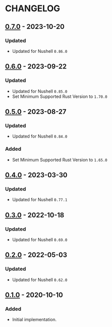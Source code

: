 # CHANGELOG

## [0.7.0] - 2023-10-20

### Updated

* Updated for Nushell `0.86.0`

## [0.6.0] - 2023-09-22

### Updated

* Updated for Nushell `0.85.0`
* Set Minimum Supported Rust Version to `1.70.0`

## [0.5.0] - 2023-08-27

### Updated

* Updated for Nushell `0.84.0`

### Added

* Set Minimum Supported Rust Version to `1.65.0`

## [0.4.0] - 2023-03-30

### Updated

* Updated for Nushell `0.77.1`

## [0.3.0] - 2022-10-18

### Updated

* Updated for Nushell `0.69.0`

## [0.2.0] - 2022-05-03

### Updated

* Updated for Nushell `0.62.0`

## [0.1.0] - 2020-10-10

### Added

* Initial implementation.

[Unreleased]: https://github.com/bluk/nu_plugin_from_bencode/compare/v0.7.0...HEAD
[0.7.0]: https://github.com/bluk/nu_plugin_from_bencode/compare/v0.6.0...v0.7.0
[0.6.0]: https://github.com/bluk/nu_plugin_from_bencode/compare/v0.5.0...v0.6.0
[0.5.0]: https://github.com/bluk/nu_plugin_from_bencode/compare/v0.4.0...v0.5.0
[0.5.0]: https://github.com/bluk/nu_plugin_from_bencode/compare/v0.4.0...v0.5.0
[0.4.0]: https://github.com/bluk/nu_plugin_from_bencode/compare/v0.3.0...v0.4.0
[0.3.0]: https://github.com/bluk/nu_plugin_from_bencode/compare/v0.2.0...v0.3.0
[0.2.0]: https://github.com/bluk/nu_plugin_from_bencode/compare/v0.1.0...v0.2.0
[0.1.0]: https://github.com/bluk/nu_plugin_from_bencode/releases/tag/v0.1.0